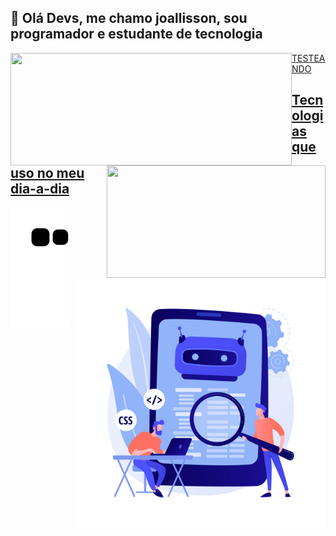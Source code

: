 ## 👋 Olá Devs, me chamo joallisson, sou programador e estudante de tecnologia

<div align="left" padding-bottom="50em">
  <a href="https://github.com/Joallisson"/>
  <img align="left" height="180em" width="450em" src="https://github-readme-stats.vercel.app/api?username=Joallisson&show_icons=true&theme=dark&include_all_commits=true&count_private=true"/>
  <img align="right" height="180em" width="350em" src="https://github-readme-stats.vercel.app/api/top-langs/?username=Joallisson&layout=compact&langs_count=7&theme=dark"/>
</div>

<div>TESTEANDO</div>

<img border="solid 5px" align="right" width="400em" src="devs.jpg"/>

## Tecnologias que uso no meu dia-a-dia  
 
 ![Snake animation](https://github.com/Joallisson/Joallisson/blob/output/github-contribution-grid-snake.svg)
